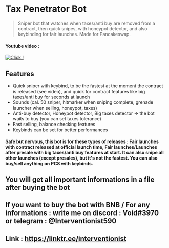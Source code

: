 # Tax Penetrator Bot
> Sniper bot that watches when taxes/anti buy are removed from a contract, then quick snipes, with honeypot detector, and also keybinding for fair launches. Made for Pancakeswap.

#### Youtube video :
[![Click !](https://i.imgur.com/o473wLS.jpg)](https://www.youtube.com/watch?v=XvGgKr-o8c4)


## Features
- Quick sniper with keybind, to be the fastest at the moment the contract is released (see video), and quick for contract features like big taxes/anti buy for seconds at launch
- Sounds (cal. 50 sniper, hitmarker when sniping complete, grenade launcher when selling, honeypot, taxes)
- Anti-buy detector, Honeypot detector, Big taxes detector -> the bot waits to buy (you can set taxes tolerance)
- Fast selling, balance checking features
- Keybinds can be set for better performances

#### Safe but nervous, this bot is for these types of releases : Fair launches with contract released at official launch time, Fair launches/Launches after presale with big taxes/anti buy features at start. It can also snipe all other launches (except presales), but it's not the fastest. You can also buy/sell anything on PCS with keybinds.




## You will get all important informations in a file after buying the bot

## If you want to buy the bot with BNB / For any informations : write me on discord : Void#3970 or telegram : @Interventionist590

## Link : https://linktr.ee/interventionist
